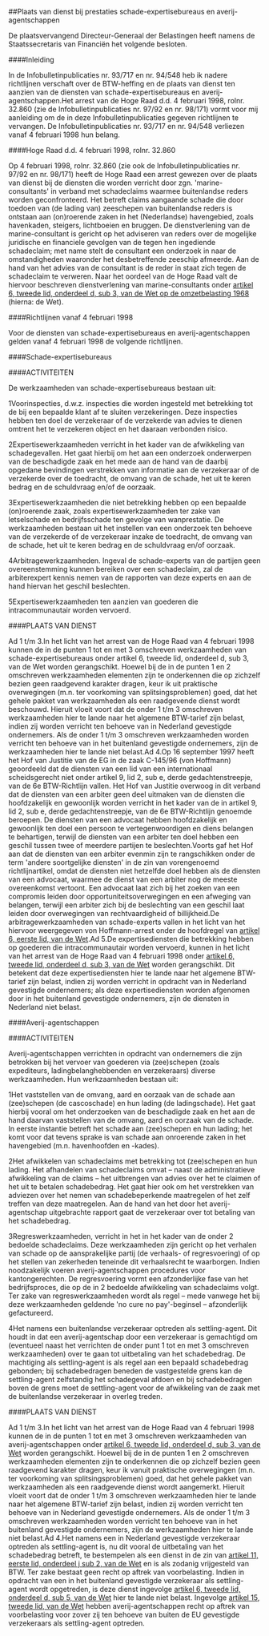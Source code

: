 <meta http-equiv='Content-Type' content='text/html; charset=utf-8' />

##Plaats van dienst bij prestaties schade-expertisebureaus en averij-agentschappen

De plaatsvervangend Directeur-Generaal der Belastingen heeft namens de Staatssecretaris van Financiën het volgende besloten.    

####Inleiding

In de Infobulletinpublicaties nr. 93/717 en nr. 94/548 heb ik nadere richtlijnen verschaft over de BTW-heffing en de plaats van dienst ten aanzien van de diensten van schade-expertisebureaus en averij-agentschappen.Het arrest van de Hoge Raad d.d. 4 februari 1998, rolnr. 32.860 (zie de Infobulletinpublicaties nr. 97/92 en nr. 98/171) vormt voor mij aanleiding om de in deze Infobulletinpublicaties gegeven richtlijnen te vervangen. De Infobulletinpublicaties nr. 93/717 en nr. 94/548 verliezen vanaf 4 februari 1998 hun belang.  

####Hoge Raad d.d. 4 februari 1998, rolnr. 32.860

Op 4 februari 1998, rolnr. 32.860 (zie ook de Infobulletinpublicaties nr. 97/92 en nr. 98/171) heeft de Hoge Raad een arrest gewezen over de plaats van dienst bij de diensten die worden verricht door zgn. 'marine-consultants' in verband met schadeclaims waarmee buitenlandse reders worden geconfronteerd. Het betreft claims aangaande schade die door toedoen van (de lading van) zeeschepen van buitenlandse reders is ontstaan aan (on)roerende zaken in het (Nederlandse) havengebied, zoals havenkaden, steigers, lichtboeien en bruggen. De dienstverlening van de marine-consultant is gericht op het adviseren van reders over de mogelijke juridische en financiele gevolgen van de tegen hen ingediende schadeclaim; met name stelt de consultant een onderzoek in naar de omstandigheden waaronder het desbetreffende zeeschip afmeerde. Aan de hand van het advies van de consultant is de reder in staat zich tegen de schadeclaim te verweren. Naar het oordeel van de Hoge Raad valt de hiervoor beschreven dienstverlening van marine-consultants onder [artikel 6, tweede lid, onderdeel d, sub 3, van de Wet op de omzetbelasting 1968](../../../../../../../../../../wet/wet/op/de/omzetbelasting/1968/BWBR0002629/README.md) (hierna: de Wet).

####Richtlijnen vanaf 4 februari 1998

Voor de diensten van schade-expertisebureaus en averij-agentschappen gelden vanaf 4 februari 1998 de volgende richtlijnen.

####Schade-expertisebureaus

####ACTIVITEITEN

De werkzaamheden van schade-expertisebureaus bestaan uit:

1Voorinspecties, d.w.z. inspecties die worden ingesteld met betrekking tot de bij een bepaalde klant af te sluiten verzekeringen. Deze inspecties hebben ten doel de verzekeraar of de verzekerde van advies te dienen omtrent het te verzekeren object en het daaraan verbonden risico. 

2Expertisewerkzaamheden verricht in het kader van de afwikkeling van schadegevallen. Het gaat hierbij om het aan een onderzoek onderwerpen van de beschadigde zaak en het mede aan de hand van de daarbij opgedane bevindingen verstrekken van informatie aan de verzekeraar of de verzekerde over de toedracht, de omvang van de schade, het uit te keren bedrag en de schuldvraag en/of de oorzaak. 

3Expertisewerkzaamheden die niet betrekking hebben op een bepaalde (on)roerende zaak, zoals expertisewerkzaamheden ter zake van letselschade en bedrijfsschade ten gevolge van wanprestatie. De werkzaamheden bestaan uit het instellen van een onderzoek ten behoeve van de verzekerde of de verzekeraar inzake de toedracht, de omvang van de schade, het uit te keren bedrag en de schuldvraag en/of oorzaak.

4Arbitragewerkzaamheden. Ingeval de schade-experts van de partijen geen overeenstemming kunnen bereiken over een schadeclaim, zal de arbiterexpert kennis nemen van de rapporten van deze experts en aan de hand hiervan het geschil beslechten.

5Expertisewerkzaamheden ten aanzien van goederen die intracommunautair worden vervoerd.

####PLAATS VAN DIENST

Ad 1 t/m 3.In het licht van het arrest van de Hoge Raad van 4 februari 1998 kunnen de in de punten 1 tot en met 3 omschreven werkzaamheden van schade-expertisebureaus onder artikel 6, tweede lid, onderdeel d, sub 3, van de Wet worden gerangschikt. Hoewel bij de in de punten 1 en 2 omschreven werkzaamheden elementen zijn te onderkennen die op zichzelf bezien geen raadgevend karakter dragen, keur ik uit praktische overwegingen (m.n. ter voorkoming van splitsingsproblemen) goed, dat het gehele pakket van werkzaamheden als een raadgevende dienst wordt beschouwd. Hieruit vloeit voort dat de onder 1 t/m 3 omschreven werkzaamheden hier te lande naar het algemene BTW-tarief zijn belast, indien zij worden verricht ten behoeve van in Nederland gevestigde ondernemers. Als de onder 1 t/m 3 omschreven werkzaamheden worden verricht ten behoeve van in het buitenland gevestigde ondernemers, zijn de werkzaamheden hier te lande niet belast.Ad 4.Op 16 september 1997 heeft het Hof van Justitie van de EG in de zaak C-145/96 (von Hoffmann) geoordeeld dat de diensten van een lid van een internationaal scheidsgerecht niet onder artikel 9, lid 2, sub e, derde gedachtenstreepje, van de 6e BTW-Richtlijn vallen. Het Hof van Justitie overwoog in dit verband dat de diensten van een arbiter geen deel uitmaken van de diensten die hoofdzakelijk en gewoonlijk worden verricht in het kader van de in artikel 9, lid 2, sub e, derde gedachtenstreepje, van de 6e BTW-Richtlijn genoemde beroepen. De diensten van een advocaat hebben hoofdzakelijk en gewoonlijk ten doel een persoon te vertegenwoordigen en diens belangen te behartigen, terwijl de diensten van een arbiter ten doel hebben een geschil tussen twee of meerdere partijen te beslechten.Voorts gaf het Hof aan dat de diensten van een arbiter evenmin zijn te rangschikken onder de term 'andere soortgelijke diensten' in de zin van vorengenoemd richtlijnartikel, omdat de diensten niet hetzelfde doel hebben als de diensten van een advocaat, waarmee de dienst van een arbiter nog de meeste overeenkomst vertoont. Een advocaat laat zich bij het zoeken van een compromis leiden door opportuniteitsoverwegingen en een afweging van belangen, terwijl een arbiter zich bij de beslechting van een geschil laat leiden door overwegingen van rechtvaardigheid of billijkheid.De arbitragewerkzaamheden van schade-experts vallen in het licht van het hiervoor weergegeven von Hoffmann-arrest onder de hoofdregel van [artikel 6, eerste lid, van de Wet](../../../../../../../../../../wet/wet/op/de/omzetbelasting/1968/BWBR0002629/README.md).Ad 5.De expertisediensten die betrekking hebben op goederen die intracommunautair worden vervoerd, kunnen in het licht van het arrest van de Hoge Raad van 4 februari 1998 onder [artikel 6, tweede lid, onderdeel d, sub 3, van de Wet](../../../../../../../../../../wet/wet/op/de/omzetbelasting/1968/BWBR0002629/README.md) worden gerangschikt. Dit betekent dat deze expertisediensten hier te lande naar het algemene BTW-tarief zijn belast, indien zij worden verricht in opdracht van in Nederland gevestigde ondernemers; als deze expertisediensten worden afgenomen door in het buitenland gevestigde ondernemers, zijn de diensten in Nederland niet belast.

####Averij-agentschappen

####ACTIVITEITEN

Averij-agentschappen verrichten in opdracht van ondernemers die zijn betrokken bij het vervoer van goederen via (zee)schepen (zoals expediteurs, ladingbelanghebbenden en verzekeraars) diverse werkzaamheden. Hun werkzaamheden bestaan uit:

1Het vaststellen van de omvang, aard en oorzaak van de schade aan (zee)schepen (de cascoschade) en hun lading (de ladingschade). Het gaat hierbij vooral om het onderzoeken van de beschadigde zaak en het aan de hand daarvan vaststellen van de omvang, aard en oorzaak van de schade. In eerste instantie betreft het schade aan (zee)schepen en hun lading; het komt voor dat tevens sprake is van schade aan onroerende zaken in het havengebied (m.n. havenhoofden en -kades).

2Het afwikkelen van schadeclaims met betrekking tot (zee)schepen en hun lading. Het afhandelen van schadeclaims omvat – naast de administratieve afwikkeling van de claims – het uitbrengen van advies over het te claimen of het uit te betalen schadebedrag. Het gaat hier ook om het verstrekken van adviezen over het nemen van schadebeperkende maatregelen of het zelf treffen van deze maatregelen. Aan de hand van het door het averij-agentschap uitgebrachte rapport gaat de verzekeraar over tot betaling van het schadebedrag. 

3Regreswerkzaamheden, verricht in het in het kader van de onder 2 bedoelde schadeclaims. Deze werkzaamheden zijn gericht op het verhalen van schade op de aansprakelijke partij (de verhaals- of regresvoering) of op het stellen van zekerheden teneinde dit verhaalsrecht te waarborgen. Indien noodzakelijk voeren averij-agentschappen procedures voor kantongerechten. De regresvoering vormt een afzonderlijke fase van het bedrijfsproces, die op de in 2 bedoelde afwikkeling van schadeclaims volgt. Ter zake van regreswerkzaamheden wordt als regel – mede vanwege het bij deze werkzaamheden geldende 'no cure no pay'-beginsel – afzonderlijk gefactureerd. 

4Het namens een buitenlandse verzekeraar optreden als settling-agent. Dit houdt in dat een averij-agentschap door een verzekeraar is gemachtigd om (eventueel naast het verrichten de onder punt 1 tot en met 3 omschreven werkzaamheden) over te gaan tot uitbetaling van het schadebedrag. De machtiging als settling-agent is als regel aan een bepaald schadebedrag gebonden; bij schadebedragen beneden de vastgestelde grens kan de settling-agent zelfstandig het schadegeval afdoen en bij schadebedragen boven de grens moet de settling-agent voor de afwikkeling van de zaak met de buitenlandse verzekeraar in overleg treden.

####PLAATS VAN DIENST

Ad 1 t/m 3.In het licht van het arrest van de Hoge Raad van 4 februari 1998 kunnen de in de punten 1 tot en met 3 omschreven werkzaamheden van averij-agentschappen onder [artikel 6, tweede lid, onderdeel d, sub 3, van de Wet](../../../../../../../../../../wet/wet/op/de/omzetbelasting/1968/BWBR0002629/README.md) worden gerangschikt. Hoewel bij de in de punten 1 en 2 omschreven werkzaamheden elementen zijn te onderkennen die op zichzelf bezien geen raadgevend karakter dragen, keur ik vanuit praktische overwegingen (m.n. ter voorkoming van splitsingsproblemen) goed, dat het gehele pakket van werkzaamheden als een raadgevende dienst wordt aangemerkt. Hieruit vloeit voort dat de onder 1 t/m 3 omschreven werkzaamheden hier te lande naar het algemene BTW-tarief zijn belast, indien zij worden verricht ten behoeve van in Nederland gevestigde ondernemers. Als de onder 1 t/m 3 omschreven werkzaamheden worden verricht ten behoeve van in het buitenland gevestigde ondernemers, zijn de werkzaamheden hier te lande niet belast.Ad 4.Het namens een in Nederland gevestigde verzekeraar optreden als settling-agent is, nu dit vooral de uitbetaling van het schadebedrag betreft, te bestempelen als een dienst in de zin van [artikel 11, eerste lid, onderdeel j sub 2, van de Wet](../../../../../../../../../../wet/wet/op/de/omzetbelasting/1968/BWBR0002629/README.md) en is als zodanig vrijgesteld van BTW. Ter zake bestaat geen recht op aftrek van voorbelasting. Indien in opdracht van een in het buitenland gevestigde verzekeraar als settling-agent wordt opgetreden, is deze dienst ingevolge [artikel 6, tweede lid, onderdeel d, sub 5, van de Wet](../../../../../../../../../../wet/wet/op/de/omzetbelasting/1968/BWBR0002629/README.md) hier te lande niet belast. Ingevolge [artikel 15, tweede lid, van de Wet](../../../../../../../../../../wet/wet/op/de/omzetbelasting/1968/BWBR0002629/README.md) hebben averij-agentschappen recht op aftrek van voorbelasting voor zover zij ten behoeve van buiten de EU gevestigde verzekeraars als settling-agent optreden.  
